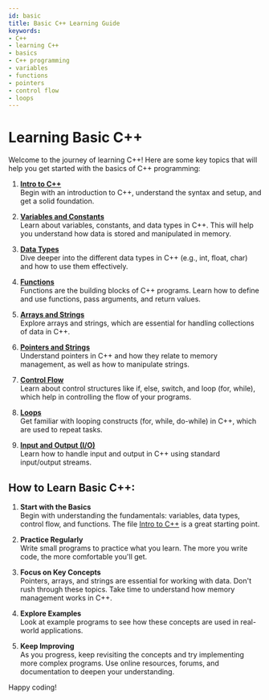 ```yaml
---
id: basic
title: Basic C++ Learning Guide
keywords: 
- C++
- learning C++ 
- basics
- C++ programming
- variables
- functions
- pointers
- control flow
- loops
---
```


# Learning Basic C++

Welcome to the journey of learning C++! Here are some key topics that will help you get started with the basics of C++ programming:

1. **[Intro to C++](intro-to-cpp.md)**  
   Begin with an introduction to C++, understand the syntax and setup, and get a solid foundation.

2. **[Variables and Constants](variables-and-constants.md)**  
   Learn about variables, constants, and data types in C++. This will help you understand how data is stored and manipulated in memory.

3. **[Data Types](data-types.md)**  
   Dive deeper into the different data types in C++ (e.g., int, float, char) and how to use them effectively.

4. **[Functions](functions.md)**  
   Functions are the building blocks of C++ programs. Learn how to define and use functions, pass arguments, and return values.

5. **[Arrays and Strings](array-and-strings.md)**  
   Explore arrays and strings, which are essential for handling collections of data in C++.

6. **[Pointers and Strings](pointers-strings.md)**  
   Understand pointers in C++ and how they relate to memory management, as well as how to manipulate strings.

7. **[Control Flow](control-flow.md)**  
   Learn about control structures like if, else, switch, and loop (for, while), which help in controlling the flow of your programs.

8. **[Loops](loop.md)**  
   Get familiar with looping constructs (for, while, do-while) in C++, which are used to repeat tasks.

9. **[Input and Output (I/O)](io.md)**  
   Learn how to handle input and output in C++ using standard input/output streams.

## How to Learn Basic C++:

1. **Start with the Basics**  
   Begin with understanding the fundamentals: variables, data types, control flow, and functions. The file [Intro to C++](intro-to-cpp.md) is a great starting point.

2. **Practice Regularly**  
   Write small programs to practice what you learn. The more you write code, the more comfortable you'll get.

3. **Focus on Key Concepts**  
   Pointers, arrays, and strings are essential for working with data. Don't rush through these topics. Take time to understand how memory management works in C++.

4. **Explore Examples**  
   Look at example programs to see how these concepts are used in real-world applications.

5. **Keep Improving**  
   As you progress, keep revisiting the concepts and try implementing more complex programs. Use online resources, forums, and documentation to deepen your understanding.

Happy coding!
